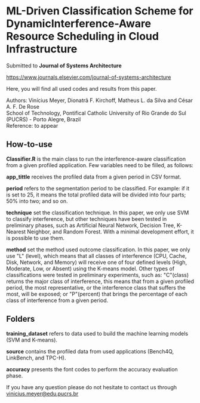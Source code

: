 # ML-Driven Classification Scheme for DynamicInterference-Aware Resource Scheduling in Cloud Infrastructure

Submitted to **Journal of Systems Architecture**

https://www.journals.elsevier.com/journal-of-systems-architecture

Here, you will find all used codes and results from this paper.</br>

Authors: Vinícius Meyer, Dionatrã F. Kirchoff, Matheus L. da Silva and César A. F. De Rose</br> 
School of Technology, Pontifical Catholic University of Rio Grande do Sul (PUCRS) - Porto Alegre, Brazil</br> 
Reference: to appear</br> 

## How-to-use

**Classifier.R** is the main class to run the interference-aware classification from a given profiled application. 
Few variables need to be filled, as follows:

**app_tittle** receives the profiled data from a given period in CSV format.

**period** refers to the segmentation period to be classified. For example: if it is set to 25, it means the total profiled data will be divided into four parts; 50% into two; and so on.

**technique** set the classification technique. In this paper, we only use SVM to classify interference, but other techniques have been tested in preliminary phases, such as Artificial Neural Network, Decision Tree, K-Nearest Neighbor, and Random Forest. With a minimal development effort, it is possible to use them.

**method** set the method used outcome classification. In this paper, we only use "L" (level), which means that all classes of interference (CPU, Cache, Disk, Network, and Memory) will receive one of four defined levels (High, Moderate, Low, or Absent) using the K-means model. Other types of classifications were tested in preliminary experiments, such as: "C"(class) returns the major class of interference, this means that from a given profiled period, the most representative, or the interference class that suffers the most, will be exposed; or "P"(percent) that brings the percentage of each class of interference from a given period.

## Folders

**training_dataset** refers to data used to build the machine learning models (SVM and K-means).

**source** contains the profiled data from used applications (Bench4Q, LinkBench, and TPC-H).

**accuracy** presents the font codes to perform the accuracy evaluation phase.


If you have any question please do not hesitate to contact us through vinicius.meyer@edu.pucrs.br</br>


